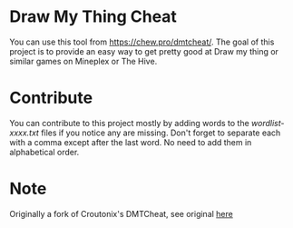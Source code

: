 # Draw My Thing Cheat
You can use this tool from https://chew.pro/dmtcheat/. The goal of this project is to provide an easy way to get pretty good at Draw my thing or similar games on Mineplex or The Hive.

# Contribute
You can contribute to this project mostly by adding words to the _wordlist-xxxx.txt_ files if you notice any are missing. Don't forget to separate each with a comma except after the last word. No need to add them in alphabetical order.

# Note
Originally a fork of Croutonix's DMTCheat, see original [here](https://github.com/Croutonix/dmtcheat)